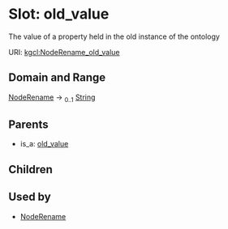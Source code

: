 
# Slot: old_value


The value of a property held in the old instance of the ontology

URI: [kgcl:NodeRename_old_value](http://w3id.org/kgcl/NodeRename_old_value)


## Domain and Range

[NodeRename](NodeRename.md) &#8594;  <sub>0..1</sub> [String](types/String.md)

## Parents

 *  is_a: [old_value](old_value.md)

## Children


## Used by

 * [NodeRename](NodeRename.md)
